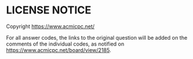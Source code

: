 # LICENSE NOTICE
Copyright https://www.acmicpc.net/

For all answer codes, the links to the original question will be added on the comments of the individual codes, as notified on https://www.acmicpc.net/board/view/2185.

